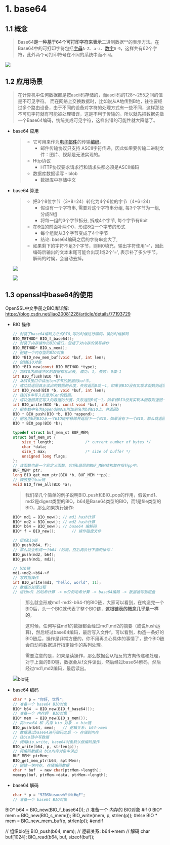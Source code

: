 # 1. base64

## 1.1 概念

> Base64**是一种基于64个可打印字符来表示**二进制数据**的表示方法。在Base64中的可打印字符包括[字母](https://zh.wikipedia.org/wiki/%E6%8B%89%E4%B8%81%E5%AD%97%E6%AF%8D)`A-Z`、`a-z`、[数字](https://zh.wikipedia.org/wiki/%E6%95%B0%E5%AD%97)`0-9`，这样共有62个字符，此外两个可打印符号在不同的系统中而不同。

![](assets/1.png)

## 1.2 应用场景

> 在计算机中任何数据都是按ascii码存储的，而ascii码的128～255之间的值是不可见字符。 而在网络上交换数据时，比如说从A地传到B地，往往要经过多个路由设备，由于不同的设备对字符的处理方式有一些不同，这样那些不可见字符就有可能被处理错误，这是不利于传输的。所以就先把数据先做一个Base64编码，统统变成可见字符，这样出错的可能性就大降低了。 

- base64 应用

  > - 它可用来作为[电子邮件](https://zh.wikipedia.org/wiki/%E7%94%B5%E5%AD%90%E9%82%AE%E4%BB%B6)的传输[编码](https://zh.wikipedia.org/wiki/%E5%AD%97%E7%AC%A6%E7%BC%96%E7%A0%81)。 
  >   - 邮件传输协议只支持 ASCII字符传递，因此如果要传输二进制文件：图片、视频是无法实现的。 
  >- Http协议
  >   - HTTP协议要求请求行和请求头都必须是ASCII编码 
  > - 数据库数据读写 - blob
  >   - 数据库中存储中文

- base64 算法

  > - 把3个8位字节（3\*8=24）转化为4个6位的字节（4*6=24）
  >   - 假设有一个字符串, 需要对这个字符串分组, 每3个字节为一组, 分成N组
  >   - 将每一组的3个字节拆分, 拆成4个字节, 每个字节有6bit
  > - 在6位的前面补两个0，形成8位一个字节的形式
  >   - 每个组就从3个字节变成了4个字节
  >   - 结论: base64编码之后的字符串变大了, 
  > - 如果剩下的字符不足3个字节，则用0填充，输出字符使用'='，因此编码后输出的文本末尾可能会出现1或2个'=', 表示补了多少字节，解码的时候，会自动去掉。

  ![](assets/2.png)

  ![](assets/1527764667795.png)

## 1.3 openssl中base64的使用

OpenSSL中文手册之BIO库详解: 	<https://blog.csdn.net/liao20081228/article/details/77193729>

- BIO 操作

  ```c
  // 封装了base64编码方法的BIO,写的时候进行编码，读的时候解码
  BIO_METHOD* BIO_f_base64();
  // 封装了内存操作的BIO接口，包括了对内存的读写操作
  BIO_METHOD* BIO_s_mem();
  // 创建一个内存型的BIO对象
  BIO *BIO_new_mem_buf(void *buf, int len);
  // 创建BIO对象
  BIO *BIO_new(const BIO_METHOD *type);
  // 将BIO内部缓冲区的数据都写出去, 成功: 1, 失败: 0或-1
  int BIO_flush(BIO *b);
  // 从BIO接口中读出len字节的数据到buf中。
  // 成功就返回真正读出的数据的长度，失败返回0或－1，如果该BIO没有实现本函数则返回－2。
  int BIO_read(BIO *b, void *buf, int len);
  // 往BIO中写入长度为len的数据。
  // 成功返回真正写入的数据的长度，失败返回0或－1，如果该BIO没有实现本函数则返回－2。
  int BIO_write(BIO *b, const void *buf, int len);
  // 把参数中名为append的BIO附加到名为b的BIO上，并返回b
  BIO * BIO_push(BIO *b, BIO *append);
  // 把名为b的BIO从一个BIO链中移除并返回下一个BIO，如果没有下一个BIO，那么就返回NULL。
  BIO * BIO_pop(BIO *b);
  
  typedef struct buf_mem_st BUF_MEM;
  struct buf_mem_st {
      size_t length;              /* current number of bytes */
      char *data;
      size_t max;                 /* size of buffer */
      unsigned long flags;
  };
  // 该函数也是一个宏定义函数，它将b底层的BUF_MEM结构放在指针pp中。
  BUF_MEM* ptr;
  long BIO_get_mem_ptr(BIO *b, BUF_MEM **pp);
  // 释放整个bio链
  void BIO_free_all(BIO *a);
  
  ```

  > 我们举几个简单的例子说明BIO_push和BIO_pop的作用，假设md1、md2是digest类型的BIO，b64是Base64类型的BIO，而f是file类型的BIO，那么如果执行操作:

  ```c
  BIO* md1 = BIO_new();	// md1 hash计算
  BIO* md2 = BIO_new();	// md2 hash计算
  BIO* b64 = BIO_new();	// base64 编解码
  BIO* f = BIO_new();		// 操作磁盘文件
  
  // 组织bio链
  BIO_push(b64, f);
  // 那么就会形成一个b64-f的链。然后再执行下面的操作：
  BIO_push(md2, b64);
  BIO_push(md1, md2);
  
  // bIO链
  md1->md2->b64->f
  // 写数据操作
  int BIO_write(md1, "hello, world", 11);
  // 数据的处理过程
  // 进行md1 的哈希计算 -> md2的哈希计算 -> base64编码 -> 数据被写到磁盘
  ```

  > 那么就会形成md1-md2-b64-f的BIO链，大家可以看到，在构造完一个BIO后，头一个BIO就代表了整个BIO链，**这根链表的概念几乎是一样的**。 
  >
  > 这时候，任何写往md1的数据都会经过md1,md2的摘要（或说hush运算)，然后经过base64编码，最后写入文件f。可以看到，构造一条好的BIO链后，操作是非常方便的，你不用再关心具体的事情了，整个BIO链会自动将数据进行指定操作的系列处理。 
  >
  > 需要注意的是，如果是读操作，那么数据会从相反的方向传递和处理，对于上面的BIO链，数据会从f文件读出，然后经过base64解码，然后经过md1,md2编码，最后读出。

  ![bio链](assets/20170815180254544.png)

- base64 编码

  ```c
  char * p = "你好, 世界";
  // 准备一个 base64 BIO对象
  BIO* b64  = BIO_new(BIO_f_base64());
  // 准备一个 内存的  BIO对象
  BIO* mem  = BIO_new(BIO_s_mem());
  // 将base64 和 内存 bio 对象 -> bio链
  BIO_push(b64, mem);	// 逻辑关系: b64->mem
  // 数据通过base64进行编码之后 -> 存储到内存
  // 往bio链中写数据
  // 调用bio_write, base64对象默认做编码操作
  BIO_write(b64, p, strlen(p));
  // 将编码数据从 bio内存对象中读出
  BUF_MEM* ptrMem;
  BIO_get_mem_ptr(b64, &ptrMem);
  // 创建一块内存, 存储编码数据
  char * buf  = new char[ptrMem->length];
  memcpy(buf, ptrMem->data, ptrMem->length);
  ```

  

- base64 解码

  ```c
  char * p = "5Z0SNusxuwhYtNiHqF";
  // 准备一个 base64 BIO对象
BIO* b64  = BIO_new(BIO_f_base64());
  // 准备一个 内存的  BIO对象
  #if 0
  BIO* mem  = BIO_new(BIO_s_mem());
  BIO_write(mem, p, strlen(p));
  #else
  BIO * mem = BIO_new_mem_buf(p, strlen(p));
  #endif
  
  // 组织bio链
  BIO_push(b64, mem);	// 逻辑关系: b64->mem
  // 解码
  char buf[1024];
  BIO_read(b64, buf, sizeof(buf));
  ```
  
  

